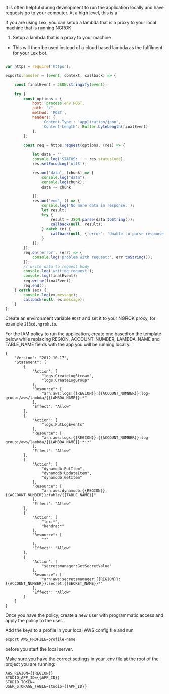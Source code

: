 It is often helpful during development to run the application locally and have requests go to your computer. At a high level, this is a

If you are using Lex, you can setup a lambda that is a proxy to your local machine that is running NGROK

1. Setup a lambda that is a proxy to your machine

- This will then be used instead of a cloud based lambda as the fulfilment for your Lex bot.

```JavaScript

var https = require('https');

exports.handler = (event, context, callback) => {

    const finalEvent = JSON.stringify(event);

    try {
        const options = {
            host: process.env.HOST,
            path: "/",
            method: 'POST',
            headers: {
                'Content-Type': 'application/json',
                'Content-Length': Buffer.byteLength(finalEvent)
            },
        };

        const req = https.request(options, (res) => {

            let data = '';
            console.log('STATUS: ' + res.statusCode);
            res.setEncoding('utf8');

            res.on('data', (chunk) => {
                console.log("data");
                console.log(chunk);
                data += chunk;

            });
            res.on('end', () => {
                console.log('No more data in response.');
                let result;
                try {
                    result = JSON.parse(data.toString());
                    callback(null, result);
                } catch (e) {
                    callback(null, {'error': 'Unable to parse response: ' + e.toString()});
                }
            });
        });
        req.on('error', (err) => {
            console.log('problem with request:', err.toString());
        });
        // write data to request body
        console.log('writing request');
        console.log(finalEvent);
        req.write(finalEvent);
        req.end();
    } catch (ex) {
        console.log(ex.message);
        callback(null, ex.message);
    }
};

```

Create an environment variable `HOST` and set it to your NGROK proxy, for example `213cd.ngrok.io`.

For the IAM policy to run the application, create one based on the template below while replacing REGION, ACCOUNT_NUMBER, LAMBDA_NAME and TABLE_NAME fields with the app you will be running locally.

```
{
    "Version": "2012-10-17",
    "Statement": [
        {
            "Action": [
                "logs:CreateLogStream",
                "logs:CreateLogGroup"
            ],
            "Resource": [
                "arn:aws:logs:{{REGION}}:{{ACCOUNT_NUMBER}}:log-group:/aws/lambda/{{LAMBDA_NAME}}:*"
            ],
            "Effect": "Allow"
        },
        {
            "Action": [
                "logs:PutLogEvents"
            ],
            "Resource": [
                "arn:aws:logs:{{REGION}}:{{ACCOUNT_NUMBER}}:log-group:/aws/lambda/{{LAMBDA_NAME}}:*:*"
            ],
            "Effect": "Allow"
        },
        {
            "Action": [
                "dynamodb:PutItem",
                "dynamodb:UpdateItem",
                "dynamodb:GetItem"
            ],
            "Resource": [
                "arn:aws:dynamodb:{{REGION}}:{{ACCOUNT_NUMBER}}:table/{{TABLE_NAME}}"
            ],
            "Effect": "Allow"
        },
        {
            "Action": [
                "lex:*",
                "kendra:*"
            ],
            "Resource": [
                "*"
            ],
            "Effect": "Allow"
        },
        {
            "Action": [
                "secretsmanager:GetSecretValue"
            ],
            "Resource": [
                "arn:aws:secretsmanager:{{REGION}}:{{ACCOUNT_NUMBER}}:secret:{{SECRET_NAME}}*"
            ],
            "Effect": "Allow"
        }
    ]
}
```

Once you have the policy, create a new user with programmatic access and apply the policy to the user.

Add the keys to a profile in your local AWS config file and run

```
export AWS_PROFILE=profile-name
```

before you start the local server.

Make sure you have the correct settings in your .env file at the root of the project you are running:

```
AWS_REGION={{REGION}}
STUDIO_APP_ID={{APP_ID}}
STUDIO_TOKEN=
USER_STORAGE_TABLE=studio-{{APP_ID}}
```
